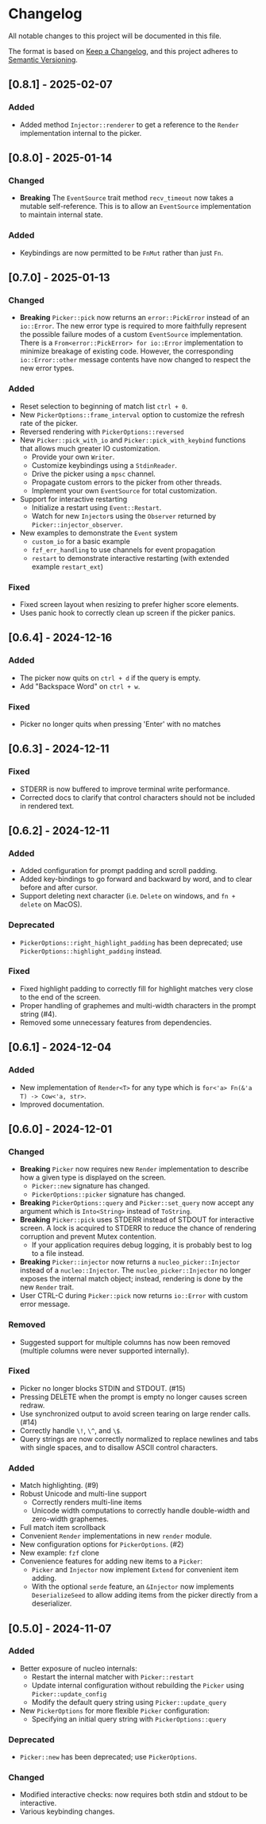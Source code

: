 # Changelog

All notable changes to this project will be documented in this file.

The format is based on [Keep a Changelog](https://keepachangelog.com/en/1.1.0/),
and this project adheres to [Semantic Versioning](https://semver.org/spec/v2.0.0.html).

## [0.8.1] - 2025-02-07

### Added
- Added method `Injector::renderer` to get a reference to the `Render` implementation internal to the picker.

## [0.8.0] - 2025-01-14

### Changed
- **Breaking** The `EventSource` trait method `recv_timeout` now takes a mutable self-reference.
  This is to allow an `EventSource` implementation to maintain internal state.

### Added
- Keybindings are now permitted to be `FnMut` rather than just `Fn`.

## [0.7.0] - 2025-01-13

### Changed
- **Breaking** `Picker::pick` now returns an `error::PickError` instead of an `io::Error`.
  The new error type is required to more faithfully represent the possible failure modes of a custom `EventSource` implementation.
  There is a `From<error::PickError> for io::Error` implementation to minimize breakage of existing code.
  However, the corresponding `io::Error::other` message contents have now changed to respect the new error types.

### Added
- Reset selection to beginning of match list `ctrl + 0`.
- New `PickerOptions::frame_interval` option to customize the refresh rate of the picker.
- Reversed rendering with `PickerOptions::reversed`
- New `Picker::pick_with_io` and `Picker::pick_with_keybind` functions that allows much greater IO customization.
  - Provide your own `Writer`.
  - Customize keybindings using a `StdinReader`.
  - Drive the picker using a `mpsc` channel.
  - Propagate custom errors to the picker from other threads.
  - Implement your own `EventSource` for total customization.
- Support for interactive restarting
  - Initialize a restart using `Event::Restart`.
  - Watch for new `Injector`s using the `Observer` returned by `Picker::injector_observer`.
- New examples to demonstrate the `Event` system
  - `custom_io` for a basic example
  - `fzf_err_handling` to use channels for event propagation
  - `restart` to demonstrate interactive restarting (with extended example `restart_ext`)

### Fixed
- Fixed screen layout when resizing to prefer higher score elements.
- Uses panic hook to correctly clean up screen if the picker panics.

## [0.6.4] - 2024-12-16

### Added
- The picker now quits on `ctrl + d` if the query is empty.
- Add "Backspace Word" on `ctrl + w`.

### Fixed
- Picker no longer quits when pressing 'Enter' with no matches

## [0.6.3] - 2024-12-11

### Fixed
- STDERR is now buffered to improve terminal write performance.
- Corrected docs to clarify that control characters should not be included in rendered text.

## [0.6.2] - 2024-12-11

### Added
- Added configuration for prompt padding and scroll padding.
- Added key-bindings to go forward and backward by word, and to clear before and after cursor.
- Support deleting next character (i.e. `Delete` on windows, and `fn + delete` on MacOS).

### Deprecated
- `PickerOptions::right_highlight_padding` has been deprecated; use `PickerOptions::highlight_padding` instead.

### Fixed
- Fixed highlight padding to correctly fill for highlight matches very close to the end of the screen.
- Proper handling of graphemes and multi-width characters in the prompt string (#4).
- Removed some unnecessary features from dependencies.

## [0.6.1] - 2024-12-04

### Added
- New implementation of `Render<T>` for any type which is `for<'a> Fn(&'a T) -> Cow<'a, str>`.
- Improved documentation.

## [0.6.0] - 2024-12-01

### Changed
- **Breaking** `Picker` now requires new `Render` implementation to describe how a given type is displayed on the screen.
  - `Picker::new` signature has changed.
  - `PickerOptions::picker` signature has changed.
- **Breaking** `PickerOptions::query` and `Picker::set_query` now accept any argument which is `Into<String>` instead of `ToString`.
- **Breaking** `Picker::pick` uses STDERR instead of STDOUT for interactive screen.
    A lock is acquired to STDERR to reduce the chance of rendering corruption and prevent Mutex contention.
  - If your application requires debug logging, it is probably best to log to a file instead.
- **Breaking** `Picker::injector` now returns a `nucleo_picker::Injector` instead of a `nucleo::Injector`. The `nucleo_picker::Injector` no longer exposes the internal match object; instead, rendering is done by the new `Render` trait.
- User CTRL-C during `Picker::pick` now returns `io::Error` with custom error message.

### Removed
- Suggested support for multiple columns has now been removed (multiple columns were never supported internally).

### Fixed
- Picker no longer blocks STDIN and STDOUT. (#15)
- Pressing DELETE when the prompt is empty no longer causes screen redraw.
- Use synchronized output to avoid screen tearing on large render calls. (#14)
- Correctly handle `\!`, `\^`, and `\$`.
- Query strings are now correctly normalized to replace newlines and tabs with single spaces, and to disallow ASCII control characters.

### Added
- Match highlighting. (#9)
- Robust Unicode and multi-line support
  - Correctly renders multi-line items
  - Unicode width computations to correctly handle double-width and zero-width graphemes.
- Full match item scrollback
- Convenient `Render` implementations in new `render` module.
- New configuration options for `PickerOptions`. (#2)
- New example: `fzf` clone
- Convenience features for adding new items to a `Picker`:
  - `Picker` and `Injector` now implement `Extend` for convenient item adding.
  - With the optional `serde` feature, an `&Injector` now implements `DeserializeSeed` to allow adding items from the picker directly from a deserializer.

## [0.5.0] - 2024-11-07

### Added
- Better exposure of nucleo internals:
  - Restart the internal matcher with `Picker::restart`
  - Update internal configuration without rebuilding the `Picker` using `Picker::update_config`
  - Modify the default query string using `Picker::update_query`
- New `PickerOptions` for more flexible `Picker` configuration:
  - Specifying an initial query string with `PickerOptions::query`

### Deprecated
- `Picker::new` has been deprecated; use `PickerOptions`.

### Changed
- Modified interactive checks: now requires both stdin and stdout to be interactive.
- Various keybinding changes.
